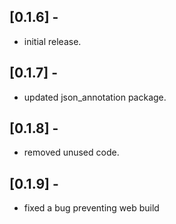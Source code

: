 ## [0.1.6] - 

* initial release.

## [0.1.7] - 

* updated json_annotation package.

## [0.1.8] - 

* removed unused code.

## [0.1.9] - 

* fixed a bug preventing web build